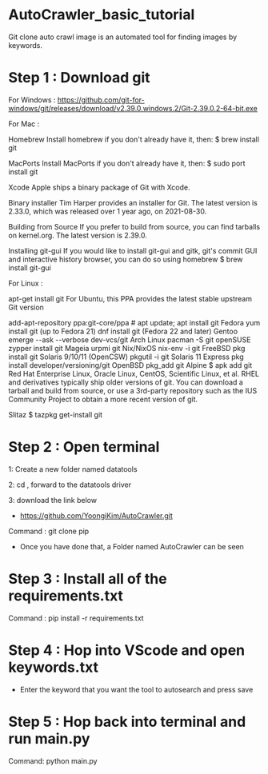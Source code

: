 # AutoCrawler_basic_tutorial

Git clone auto crawl image is an automated tool for finding images by keywords.

# Step 1 : Download git 

For Windows : https://github.com/git-for-windows/git/releases/download/v2.39.0.windows.2/Git-2.39.0.2-64-bit.exe

For Mac : 

Homebrew
Install homebrew if you don't already have it, then:
$ brew install git

MacPorts
Install MacPorts if you don't already have it, then:
$ sudo port install git

Xcode
Apple ships a binary package of Git with Xcode.

Binary installer
Tim Harper provides an installer for Git. The latest version is 2.33.0, which was released over 1 year ago, on 2021-08-30.

Building from Source
If you prefer to build from source, you can find tarballs on kernel.org. The latest version is 2.39.0.

Installing git-gui
If you would like to install git-gui and gitk, git's commit GUI and interactive history browser, you can do so using homebrew
$ brew install git-gui

For Linux :

 apt-get install git
For Ubuntu, this PPA provides the latest stable upstream Git version

 add-apt-repository ppa:git-core/ppa # apt update; apt install git
Fedora
 yum install git (up to Fedora 21)
 dnf install git (Fedora 22 and later)
Gentoo
 emerge --ask --verbose dev-vcs/git
Arch Linux
 pacman -S git
openSUSE
 zypper install git
Mageia
 urpmi git
Nix/NixOS
 nix-env -i git
FreeBSD
 pkg install git
Solaris 9/10/11 (OpenCSW)
 pkgutil -i git
Solaris 11 Express
 pkg install developer/versioning/git
OpenBSD
 pkg_add git
Alpine
$ apk add git
Red Hat Enterprise Linux, Oracle Linux, CentOS, Scientific Linux, et al.
RHEL and derivatives typically ship older versions of git. You can download a tarball and build from source, or use a 3rd-party repository such as the IUS Community Project to obtain a more recent version of git.

Slitaz
$ tazpkg get-install git

# Step 2 : Open terminal 

 1: Create a new folder named datatools

 2: cd , forward to the datatools driver

 3: download the link below

-  https://github.com/YoongiKim/AutoCrawler.git

Command : git clone pip <link>

- Once you have done that, a Folder named AutoCrawler can be seen

# Step 3 : Install all of the requirements.txt

Command : pip install -r requirements.txt 

# Step 4 : Hop into VScode and open keywords.txt

- Enter the keyword that you want the tool to autosearch and press save

# Step 5 : Hop back into terminal and run main.py

Command: python main.py









